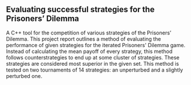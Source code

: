 ﻿## Evaluating successful strategies for the Prisoners’ Dilemma

A C++ tool for the competition of various strategies of the Prisoners’ Dilemma. This project report outlines a method of evaluating the performance of given strategies for the iterated Prisoners' Dilemma game. Instead of calculating the mean payoff of every strategy, this method follows counter­strategies to end up at some cluster of strategies. These strategies are considered most superior in the given set. This method is tested on two tournaments of 14 strategies: an unperturbed and a slightly perturbed one.
